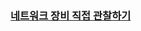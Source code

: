 ### [네트워크 장비 직접 관찰하기](https://www.inflearn.com/courses/lecture?courseId=335940&unitId=261914&subtitleLanguage=ko)